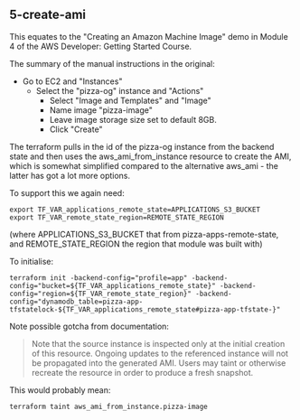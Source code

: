 
## 5-create-ami

This equates to the "Creating an Amazon Machine Image" demo in Module 4 of the AWS Developer: Getting Started Course.

The summary of the manual instructions in the original:
- Go to EC2 and "Instances"
    - Select the "pizza-og" instance and "Actions"
	    - Select "Image and Templates" and "Image"
        - Name image "pizza-image"
		- Leave image storage size set to default 8GB.
		- Click "Create"

The terraform pulls in the id of the pizza-og instance from the backend state and then
uses the aws_ami_from_instance resource to create the AMI, which is somewhat simplified
compared to the alternative aws_ami - the latter has got a lot more options.

To support this we again need:

	export TF_VAR_applications_remote_state=APPLICATIONS_S3_BUCKET
	export TF_VAR_remote_state_region=REMOTE_STATE_REGION

(where APPLICATIONS_S3_BUCKET that from pizza-apps-remote-state, and REMOTE_STATE_REGION
the region that module was built with)

To initialise:

    terraform init -backend-config="profile=app" -backend-config="bucket=${TF_VAR_applications_remote_state}" -backend-config="region=${TF_VAR_remote_state_region}" -backend-config="dynamodb_table=pizza-app-tfstatelock-${TF_VAR_applications_remote_state#pizza-app-tfstate-}"

Note possible gotcha from documentation:

> Note that the source instance is inspected only at the initial creation of this resource. Ongoing updates to the referenced instance will not be propagated into the generated AMI. Users may taint or otherwise recreate the resource in order to produce a fresh snapshot.

This would probably mean:

    terraform taint aws_ami_from_instance.pizza-image
